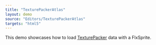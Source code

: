```yaml
---
title: "TexturePackerAtlas"
layout: demo
source: "Editors/TexturePackerAtlas"
targets: "html5"
---
```


This demo showcases how to load [TexturePacker](http://www.codeandweb.com/texturepacker) data with a FlxSprite.
